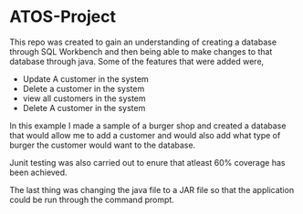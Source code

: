 # ATOS-Project

This repo was created to gain an understanding of creating a database through SQL Workbench and then being able to make changes to that database through java. Some of the features that were added were,

- Update A customer in the system
- Delete a customer in the system 
- view all customers in the system 
- Delete A customer in the system

In this example I made a sample of a burger shop and created a database that would allow me to add a customer and would also add what type of burger the customer would want to the database.

Junit testing was also carried out to enure that atleast 60% coverage has been achieved. 

The last thing was changing the java file to a JAR file so that the application could be run through the command prompt. 